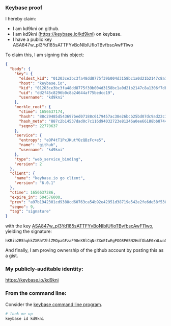 ### Keybase proof

I hereby claim:

  * I am kd9kni on github.
  * I am kd9kni (https://keybase.io/kd9kni) on keybase.
  * I have a public key ASA847w_pI3Yd185sATTFYvBoNIbIUfIoTBvfbscAwF11wo

To claim this, I am signing this object:

```json
{
  "body": {
    "key": {
      "eldest_kid": "01203ce3bc3fa48dd8775f39b004d3158bc1a0d21b2147c8a1306f7dbb1c030175d70a",
      "host": "keybase.io",
      "kid": "01203ce3bc3fa48dd8775f39b004d3158bc1a0d21b2147c8a1306f7dbb1c030175d70a",
      "uid": "dd2f45c8296b0c8a24644af75bedcc19",
      "username": "kd9kni"
    },
    "merkle_root": {
      "ctime": 1656637174,
      "hash": "88c29485d543697bed07188c6179457ac38e26bcb25bd07dc9ad22c1bebe29cd57a4f8aa4f0199722f1613254eaa940cec9bf2783a6548a805e84c3486ed8927",
      "hash_meta": "887c2b14537dad0c7c116d94032723e81246a0ee66188bb8744bf0ddbd13e4a9",
      "seqno": 22770637
    },
    "service": {
      "entropy": "eOP4tT1PxJKutYOzQBzFc+e5",
      "name": "github",
      "username": "kd9kni"
    },
    "type": "web_service_binding",
    "version": 2
  },
  "client": {
    "name": "keybase.io go client",
    "version": "6.0.1"
  },
  "ctime": 1656637286,
  "expire_in": 504576000,
  "prev": "a97b1942301cd9388cd60763ca54b92e42951d38719e542e2fe6de58f5309f78",
  "seqno": 9,
  "tag": "signature"
}
```

with the key [ASA847w_pI3Yd185sATTFYvBoNIbIUfIoTBvfbscAwF11wo](https://keybase.io/kd9kni), yielding the signature:

```
hKRib2R5hqhkZXRhY2hlZMOpaGFzaF90eXBlCqNrZXnEIwEgPOO8P6SN2HdfObAE0xWLwaDSGyFHyKEwb327HAMBddcKp3BheWxvYWTESpcCCcQgqXsZQjAc2TiM1gdjylS5LkKVHThxnlQuL+beWPUwn3jEIF/2IYAXafCNxyr33FtUsYLB2jvjuCmrz47CUg99680cAgHCo3NpZ8RAavGeRxP2H6CsJzSwiF9XmoJRJH+he8I1/JUu6p3uMKE64m+Uu807dVoWqew+AbKVED4qtvOm6/Akg+4CAVdWD6hzaWdfdHlwZSCkaGFzaIKkdHlwZQildmFsdWXEIBYWP975JdD5TfOU5Ci30tSabN95q/DkJIsvBpoFkKcWo3RhZ80CAqd2ZXJzaW9uAQ==

```

And finally, I am proving ownership of the github account by posting this as a gist.

### My publicly-auditable identity:

https://keybase.io/kd9kni

### From the command line:

Consider the [keybase command line program](https://keybase.io/download).

```bash
# look me up
keybase id kd9kni
```
